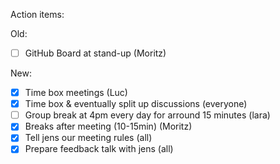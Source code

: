 Action items:

Old:
- [ ] GitHub Board at stand-up (Moritz)

New:
- [x] Time box meetings (Luc)
- [x] Time box & eventually split up discussions (everyone)
- [ ] Group break at 4pm every day for arround 15 minutes (lara)
- [x] Breaks after meeting (10-15min) (Moritz)
- [x] Tell jens our meeting rules (all)
- [x] Prepare feedback talk with jens (all)

